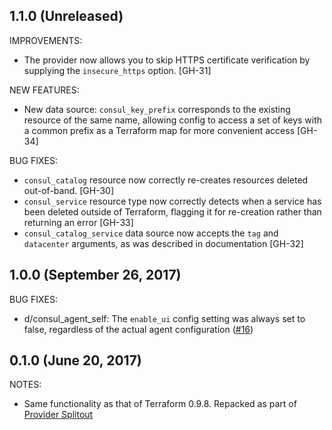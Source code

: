 ## 1.1.0 (Unreleased)

IMPROVEMENTS:

* The provider now allows you to skip HTTPS certificate verification by supplying the `insecure_https` option. [GH-31]

NEW FEATURES:

* New data source: `consul_key_prefix` corresponds to the existing resource of the same name, allowing config to access a set of keys with a common prefix as a Terraform map for more convenient access [GH-34]

BUG FIXES:

* `consul_catalog` resource now correctly re-creates resources deleted out-of-band. [GH-30]
* `consul_service` resource type now correctly detects when a service has been deleted outside of Terraform, flagging it for re-creation rather than returning an error [GH-33]
* `consul_catalog_service` data source now accepts the `tag` and `datacenter` arguments, as was described in documentation [GH-32]

## 1.0.0 (September 26, 2017)

BUG FIXES:

* d/consul_agent_self: The `enable_ui` config setting was always set to false, regardless of the actual agent configuration ([#16](https://github.com/terraform-providers/terraform-provider-consul/issues/16))

## 0.1.0 (June 20, 2017)

NOTES:

* Same functionality as that of Terraform 0.9.8. Repacked as part of [Provider Splitout](https://www.hashicorp.com/blog/upcoming-provider-changes-in-terraform-0-10/)
